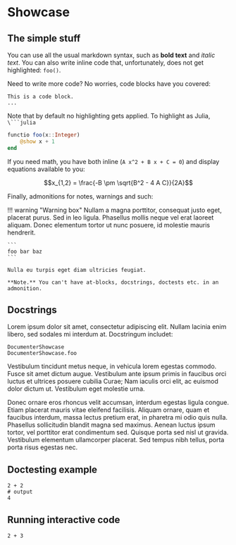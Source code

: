 # Showcase

## The simple stuff

You can use all the usual markdown syntax, such as **bold text** and _italic text_.
You can also write inline code that, unfortunately, does not get highlighted: `foo()`.

Need to write more code? No worries, code blocks have you covered:

```
This is a code block.
...
```

Note that by default no highlighting gets applied. To highlight as Julia,  `````\```julia`````

```julia
functio foo(x::Integer)
    @show x + 1
end
```

If you need math, you have both inline (``A x^2 + B x + C = 0``) and display equations available to you:

```math
x_{1,2} = \frac{-B \pm \sqrt{B^2 - 4 A C}}{2A}
```

Finally, admonitions for notes, warnings and such:

!!! warning "Warning box"
    Nullam a magna porttitor, consequat justo eget, placerat purus. Sed in leo ligula. Phasellus mollis neque vel erat laoreet aliquam. Donec elementum tortor ut nunc posuere, id molestie mauris hendrerit.

    ```
    foo bar baz
    ```

    Nulla eu turpis eget diam ultricies feugiat.

    **Note.** You can't have at-blocks, docstrings, doctests etc. in an admonition.

## Docstrings

Lorem ipsum dolor sit amet, consectetur adipiscing elit. Nullam lacinia enim libero, sed sodales mi interdum at. Docstringum includet:

```@docs
DocumenterShowcase
DocumenterShowcase.foo
```

Vestibulum tincidunt metus neque, in vehicula lorem egestas commodo. Fusce sit amet dictum augue. Vestibulum ante ipsum primis in faucibus orci luctus et ultrices posuere cubilia Curae; Nam iaculis orci elit, ac euismod dolor dictum ut. Vestibulum eget molestie urna.

Donec ornare eros rhoncus velit accumsan, interdum egestas ligula congue. Etiam placerat mauris vitae eleifend facilisis. Aliquam ornare, quam et faucibus interdum, massa lectus pretium erat, in pharetra mi odio quis nulla. Phasellus sollicitudin blandit magna sed maximus. Aenean luctus ipsum tortor, vel porttitor erat condimentum sed. Quisque porta sed nisl ut gravida. Vestibulum elementum ullamcorper placerat. Sed tempus nibh tellus, porta porta risus egestas nec.

## Doctesting example

```jldoctest
2 + 2
# output
4
```

## Running interactive code

```@example
2 + 3
```
